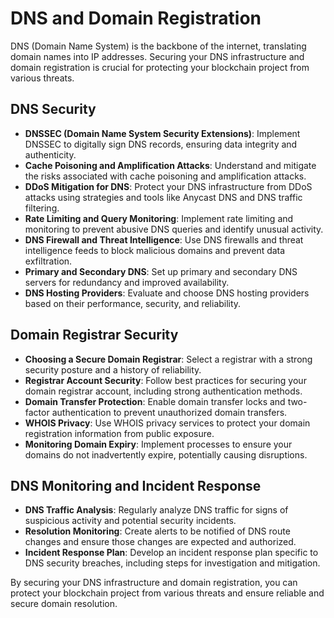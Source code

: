 # DNS and Domain Registration

DNS (Domain Name System) is the backbone of the internet, translating domain names into IP addresses. Securing your DNS infrastructure and domain registration is crucial for protecting your blockchain project from various threats.

## DNS Security

- **DNSSEC (Domain Name System Security Extensions)**: Implement DNSSEC to digitally sign DNS records, ensuring data integrity and authenticity.
- **Cache Poisoning and Amplification Attacks**: Understand and mitigate the risks associated with cache poisoning and amplification attacks.
- **DDoS Mitigation for DNS**: Protect your DNS infrastructure from DDoS attacks using strategies and tools like Anycast DNS and DNS traffic filtering.
- **Rate Limiting and Query Monitoring**: Implement rate limiting and monitoring to prevent abusive DNS queries and identify unusual activity.
- **DNS Firewall and Threat Intelligence**: Use DNS firewalls and threat intelligence feeds to block malicious domains and prevent data exfiltration.
- **Primary and Secondary DNS**: Set up primary and secondary DNS servers for redundancy and improved availability.
- **DNS Hosting Providers**: Evaluate and choose DNS hosting providers based on their performance, security, and reliability.

## Domain Registrar Security

- **Choosing a Secure Domain Registrar**: Select a registrar with a strong security posture and a history of reliability.
- **Registrar Account Security**: Follow best practices for securing your domain registrar account, including strong authentication methods.
- **Domain Transfer Protection**: Enable domain transfer locks and two-factor authentication to prevent unauthorized domain transfers.
- **WHOIS Privacy**: Use WHOIS privacy services to protect your domain registration information from public exposure.
- **Monitoring Domain Expiry**: Implement processes to ensure your domains do not inadvertently expire, potentially causing disruptions.

## DNS Monitoring and Incident Response

- **DNS Traffic Analysis**: Regularly analyze DNS traffic for signs of suspicious activity and potential security incidents.
- **Resolution Monitoring**: Create alerts to be notified of DNS route changes and ensure those changes are expected and authorized.
- **Incident Response Plan**: Develop an incident response plan specific to DNS security breaches, including steps for investigation and mitigation.

By securing your DNS infrastructure and domain registration, you can protect your blockchain project from various threats and ensure reliable and secure domain resolution.
